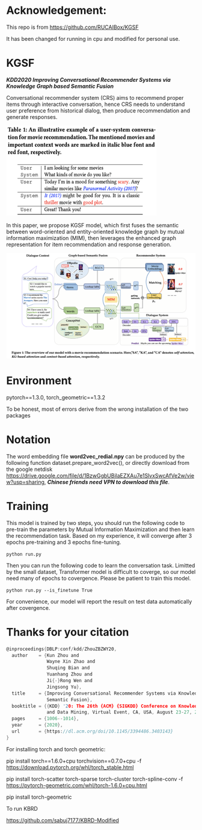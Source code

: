 # Acknowledgement:
This repo is from https://github.com/RUCAIBox/KGSF

It has been changed for running in cpu and modified for personal use.


# KGSF
***KDD2020 Improving Conversational Recommender Systems via Knowledge Graph based Semantic Fusion***

Conversational recommender system (CRS) aims to recommend proper items through interactive conversation, hence CRS needs to understand user preference from historical dialog, then produce recommendation and generate responses.

<img src="./table1.png" width=400 height=240 />

In this paper, we propose KGSF model, which first fuses the semantic between word-oriented and entity-oriented knowledge graph by mutual information maximization (MIM), then leverages the enhanced graph representation for item recommendation and response generation.

![](./figure1.png)

# Environment
pytorch==1.3.0, torch_geometric==1.3.2

To be honest, most of errors derive from the wrong installation of the two packages

# Notation
The word embedding file **word2vec_redial.npy** can be produced by the following function dataset.prepare_word2vec(), or directly download from the google netdisk https://drive.google.com/file/d/1BzwGgbUBilaEZXAu7e1SlvxSwcAfVe2w/view?usp=sharing, ***Chinese friends need VPN to download this file***.

# Training
This model is trained by two steps, you should run the following code to pre-train the parameters by Mutual Information Maximization and then learn the recommendation task. Based on my experience, it will converge after 3 epochs pre-training and 3 epochs fine-tuning.

```python run.py```

Then you can run the following code to learn the conversation task. Limitted by the small dataset, Transformer model is difficult to coverge, so our model need many of epochs to covergence. Please be patient to train this model.

```python run.py --is_finetune True```

For convenience, our model will report the result on test data automatically after covergence.

# Thanks for your citation
```c
@inproceedings{DBLP:conf/kdd/ZhouZBZWY20,
  author    = {Kun Zhou and
               Wayne Xin Zhao and
               Shuqing Bian and
               Yuanhang Zhou and
               Ji{-}Rong Wen and
               Jingsong Yu},
  title     = {Improving Conversational Recommender Systems via Knowledge Graph based
               Semantic Fusion},
  booktitle = {{KDD} '20: The 26th {ACM} {SIGKDD} Conference on Knowledge Discovery
               and Data Mining, Virtual Event, CA, USA, August 23-27, 2020},
  pages     = {1006--1014},
  year      = {2020},
  url       = {https://dl.acm.org/doi/10.1145/3394486.3403143}
}
```


For installing torch and torch geometric:

pip install torch==1.6.0+cpu torchvision==0.7.0+cpu -f https://download.pytorch.org/whl/torch_stable.html

pip install torch-scatter torch-sparse torch-cluster torch-spline-conv -f https://pytorch-geometric.com/whl/torch-1.6.0+cpu.html

pip install torch-geometric

To run KBRD

https://github.com/sabuj7177/KBRD-Modified